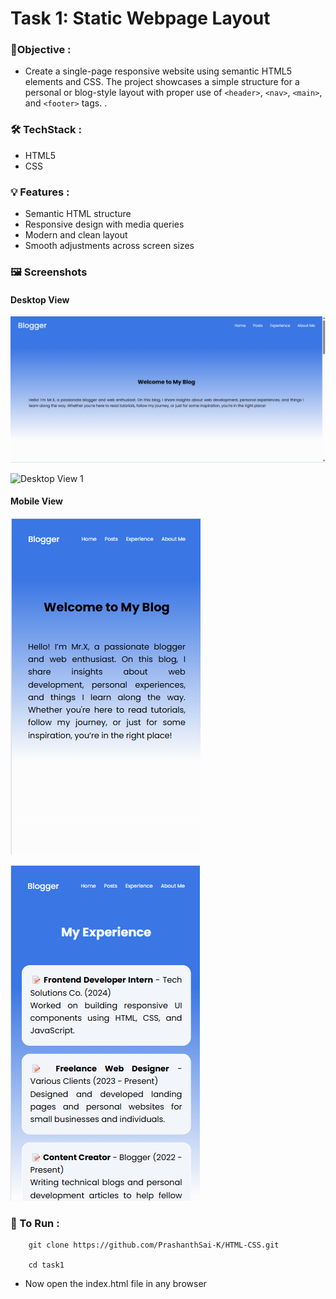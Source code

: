 
# Task 1: Static Webpage Layout

### 🎯Objective :

- Create a single-page responsive website using semantic HTML5 elements and CSS. The project showcases a simple structure for a personal or blog-style layout with proper use of `<header>`, `<nav>`, `<main>`, and `<footer>` tags.
.


###  🛠️ TechStack :

- HTML5
- CSS

### 💡 Features :

- Semantic HTML structure
- Responsive design with media queries
- Modern and clean layout
- Smooth adjustments across screen sizes

### 🖼️ Screenshots

#### Desktop View

![Desktop View 1](./images/pc1.png)

![Desktop View 1](./images/pc.png)

#### Mobile View

![Mobibe View 1](./images/mobile1.png)


![Mobibe View 2](./images/mobile2.png)


### 🚀 To Run :

```
    git clone https://github.com/PrashanthSai-K/HTML-CSS.git

    cd task1
```
- Now open the index.html file in any browser

